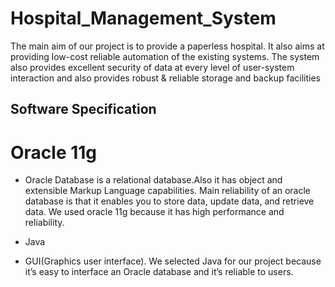 # Hospital_Management_System
The main aim of our project is to provide a paperless hospital. It also  aims at providing low-cost reliable automation of the existing systems. The  system also provides excellent security of data at every level of user-system  interaction and also provides robust &amp; reliable storage and backup facilities

## Software Specification
# Oracle 11g
* Oracle Database is a relational database.Also it has object and extensible Markup Language capabilities. Main reliability of an oracle  database is that it enables you to store data, update data, and retrieve data. We used oracle 11g because it has high performance and reliability.

* Java
* GUI(Graphics user interface). We selected Java for our project because it’s easy to interface an Oracle database and it’s reliable to users.

